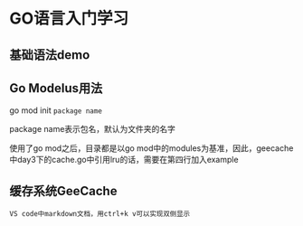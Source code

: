 # GO语言入门学习

## 基础语法demo

## Go Modelus用法

go mod init `package name`

package name表示包名，默认为文件夹的名字

使用了go mod之后，目录都是以go mod中的modules为基准，因此，geecache中day3下的cache.go中引用lru的话，需要在第四行加入example

## 缓存系统GeeCache

`VS code中markdown文档，用ctrl+k v可以实现双侧显示`
